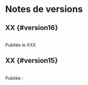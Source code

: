 # Notes de versions

<!-- timeline -->

## XX {#version16}

<br> Publiée le XXX

<!-- /timeline -->


<!-- timeline -->

## XX {#version15}

<br> Publiée  :



<!-- /timeline -->




